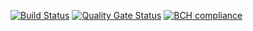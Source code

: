 [![Build Status](https://travis-ci.com/alu0100819847/sinnergia-spring.svg?branch=master)](https://travis-ci.com/alu0100819847/sinnergia-spring)
[![Quality Gate Status](https://sonarcloud.io/api/project_badges/measure?project=org.sinnergia%3Asinnergia-spring&metric=alert_status)](https://sonarcloud.io/dashboard?id=org.sinnergia%3Asinnergia-spring)
[![BCH compliance](https://bettercodehub.com/edge/badge/alu0100819847/sinnergia-spring?branch=master)](https://bettercodehub.com/)